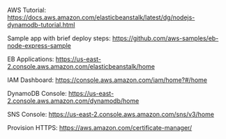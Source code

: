 

AWS Tutorial:
https://docs.aws.amazon.com/elasticbeanstalk/latest/dg/nodejs-dynamodb-tutorial.html


Sample app with brief deploy steps:
https://github.com/aws-samples/eb-node-express-sample


EB Applications:
https://us-east-2.console.aws.amazon.com/elasticbeanstalk/home

IAM Dashboard:
https://console.aws.amazon.com/iam/home?#/home

DynamoDB Console:
https://us-east-2.console.aws.amazon.com/dynamodb/home

SNS Console:
https://us-east-2.console.aws.amazon.com/sns/v3/home

Provision HTTPS:
https://aws.amazon.com/certificate-manager/